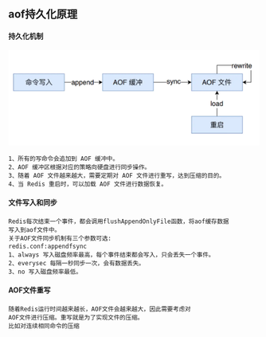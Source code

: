 
## aof持久化原理

#### 持久化机制

![aof持久化结构图](../images/aof1.png)
    
    1、所有的写命令会追加到 AOF 缓冲中。
    2、AOF 缓冲区根据对应的策略向硬盘进行同步操作。
    3、随着 AOF 文件越来越大，需要定期对 AOF 文件进行重写，达到压缩的目的。
    4、当 Redis 重启时，可以加载 AOF 文件进行数据恢复。

#### 文件写入和同步

    Redis每次结束一个事件，都会调用flushAppendOnlyFile函数，将aof缓存数据
    写入到aof文件中。
    关于AOF文件同步机制有三个参数可选:
    redis.conf:appendfsync
    1、always 写入磁盘频率最高，每个事件结束都会写入，只会丢失一个事件。
    2、everysec 每隔一秒同步一次，会有数据丢失。
    3、no 写入磁盘频率最低。
#### AOF文件重写
    随着Redis运行时间越来越长，AOF文件会越来越大，因此需要考虑对
    AOF文件进行压缩。重写就是为了实现文件的压缩。
    比如对连续相同命令的压缩